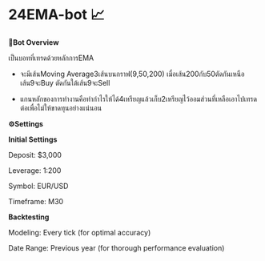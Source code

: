 # 24EMA-bot 📈
**🌟Bot Overview**

เป็นบอทที่เทรดด้วยหลักการEMA 

- จะมีเส้นMoving Average3เส้นบนกราฟ(9,50,200) เมื่อเส้น200กับ50ตัดกันเหนือเส้น9จะBuy ตัดกันใต้เส้น9จะSell 

- แกนหลักของการทำงานคือทำกำไรให้ได้4เหรียญแล้วเก็บ2เหรียญไว้ออมส่วนที่เหลือเอาไปเทรดต่อเพื่อไม่ให้ขาดทุนอย่างแน่นอน


**⚙️Settings**

**Initial Settings**

Deposit: $3,000

Leverage: 1:200

Symbol: EUR/USD

Timeframe: M30

**Backtesting**

Modeling: Every tick (for optimal accuracy)

Date Range: Previous year (for thorough performance evaluation)
